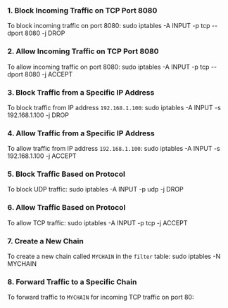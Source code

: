 ### 1. Block Incoming Traffic on TCP Port 8080

To block incoming traffic on port 8080: sudo iptables -A INPUT -p tcp --dport 8080 -j DROP

### 2. Allow Incoming Traffic on TCP Port 8080

To allow incoming traffic on port 8080: sudo iptables -A INPUT -p tcp --dport 8080 -j ACCEPT

### 3. Block Traffic from a Specific IP Address

To block traffic from IP address `192.168.1.100`: sudo iptables -A INPUT -s 192.168.1.100 -j DROP

### 4. Allow Traffic from a Specific IP Address

To allow traffic from IP address `192.168.1.100`: sudo iptables -A INPUT -s 192.168.1.100 -j ACCEPT

### 5. Block Traffic Based on Protocol

To block UDP traffic: sudo iptables -A INPUT -p udp -j DROP

### 6. Allow Traffic Based on Protocol

To allow TCP traffic: sudo iptables -A INPUT -p tcp -j ACCEPT

### 7. Create a New Chain

To create a new chain called `MYCHAIN` in the `filter` table: sudo iptables -N MYCHAIN

### 8. Forward Traffic to a Specific Chain

To forward traffic to `MYCHAIN` for incoming TCP traffic on port 80:
